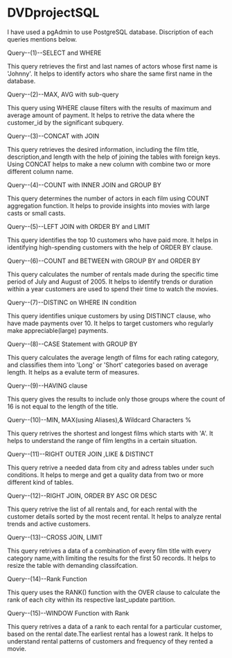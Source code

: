 # DVDprojectSQL
I have used a pgAdmin to use PostgreSQL database.
Discription of each queries mentions below.

Query--(1)--SELECT and WHERE

This query retrieves the first and last names of actors whose first name is 'Johnny'. 
It helps to identify actors who share the same first name in the database.

Query--(2)--MAX, AVG with sub-query 

This query using  WHERE clause filters with the results of maximum and average amount of payment.
It helps to retrive the data where the customer_id by the significant subquery.

Query--(3)--CONCAT with JOIN

This query retrieves the desired information, including the film title, description,and length with the help of joining the tables with foreign keys.
Using CONCAT helps to make a new column with combine two or more different column name.

Query--(4)--COUNT with INNER JOIN and GROUP BY

This query determines the number of actors in each film using COUNT aggregation function.
It helps to provide insights into  movies with large casts or small casts.

Query--(5)--LEFT JOIN with ORDER BY and LIMIT

This query identifies the top 10 customers who have paid more. 
It helps in identifying high-spending customers with the help of ORDER BY clause.

Query--(6)--COUNT and BETWEEN with GROUP BY and ORDER BY

This query calculates the number of rentals  made during the specific time period of July and August of 2005. 
It helps to identify trends or duration within a year customers are used to spend their time to watch the movies.

Query--(7)--DISTINC on WHERE IN condition

This query identifies unique customers by using DISTINCT clause, who have made payments over 10. 
It helps to target customers who regularly make appreciable(large) payments.

Query--(8)--CASE Statement with GROUP BY

This query calculates the average length of films for each rating category, and classifies them into 'Long' or 'Short' categories based on average length. 
It helps as a evalute term of measures.

Query--(9)--HAVING clause

This query gives the results to include only those groups where the count of 16 is not equal to the length of the title. 

Query--(10)--MIN, MAX(using Aliases),& Wildcard Characters % 

This query retrives the shortest and longest films which starts with 'A'. 
It helps to understand the range of film lengths in a certain situation.

Query--(11)--RIGHT OUTER JOIN ,LIKE & DISTINCT

This query retrive a needed data from city and adress tables under such conditions.
It helps to merge and get a quality data from two or more different kind of tables. 

Query--(12)--RIGHT JOIN, ORDER BY ASC OR DESC

This query retrive the list of all rentals and, for each rental with the customer details sorted by the most recent rental. 
It helps to analyze rental trends and active customers.

Query--(13)--CROSS JOIN, LIMIT

This query retrives a data of a combination of every film title with every category name,with limiting the results for the first 50 records.
It helps to resize the table with demanding classifcation.

Query--(14)--Rank Function

This query uses the RANK() function with the OVER clause to calculate the rank of each city within its respective last_update partition.

Query--(15)--WINDOW Function with Rank

This query retrives a data of a rank to each rental for a particular customer, based on the rental date.The earliest rental has a lowest rank.
It helps to understand rental patterns of customers and frequency of they rented a movie.

